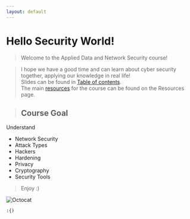 ```yaml
---
layout: default
---
```


# Hello Security World!

> Welcome to the Applied Data and Network Security course!

> I hope we have a good time and can learn about cyber security together, applying our knowledge in real life! <br>
> Slides can be found in [Table of contents](/TOC.html). <br>
> The main [resources](/resources.html) for the course can be found on the Resources page.

> ## Course Goal
 Understand 
- Network Security
- Attack Types
- Hackers
- Hardening
- Privacy
- Cryptography
- Security Tools


> Enjoy :)






![Octocat](https://github.githubassets.com/images/icons/emoji/octocat.png)


```
:{)
```
